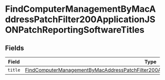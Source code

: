 # FindComputerManagementByMacAddressPatchFilter200ApplicationJSONPatchReportingSoftwareTitles


## Fields

| Field                                                                                                                                                                                                                           | Type                                                                                                                                                                                                                            | Required                                                                                                                                                                                                                        | Description                                                                                                                                                                                                                     |
| ------------------------------------------------------------------------------------------------------------------------------------------------------------------------------------------------------------------------------- | ------------------------------------------------------------------------------------------------------------------------------------------------------------------------------------------------------------------------------- | ------------------------------------------------------------------------------------------------------------------------------------------------------------------------------------------------------------------------------- | ------------------------------------------------------------------------------------------------------------------------------------------------------------------------------------------------------------------------------- |
| `title`                                                                                                                                                                                                                         | [FindComputerManagementByMacAddressPatchFilter200ApplicationJSONPatchReportingSoftwareTitlesTitle](../../models/operations/findcomputermanagementbymacaddresspatchfilter200applicationjsonpatchreportingsoftwaretitlestitle.md) | :heavy_minus_sign:                                                                                                                                                                                                              | N/A                                                                                                                                                                                                                             |
